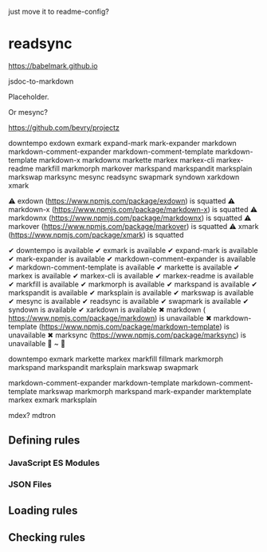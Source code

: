 just move it to readme-config?

# readsync

https://babelmark.github.io

jsdoc-to-markdown

Placeholder.

Or mesync?

https://github.com/bevry/projectz

downtempo exdown exmark expand-mark mark-expander markdown markdown-comment-expander markdown-comment-template markdown-template markdown-x markdownx markette markex markex-cli markex-readme markfill markmorph markover markspand markspandit marksplain markswap marksync mesync readsync swapmark syndown xarkdown xmark

⚠ exdown (​https://www.npmjs.com/package/exdown​) is squatted
⚠ markdown-x (​https://www.npmjs.com/package/markdown-x​) is squatted
⚠ markdownx (​https://www.npmjs.com/package/markdownx​) is squatted
⚠ markover (​https://www.npmjs.com/package/markover​) is squatted
⚠ xmark (​https://www.npmjs.com/package/xmark​) is squatted

✔ downtempo is available
✔ exmark is available
✔ expand-mark is available
✔ mark-expander is available
✔ markdown-comment-expander is available
✔ markdown-comment-template is available
✔ markette is available
✔ markex is available
✔ markex-cli is available
✔ markex-readme is available
✔ markfill is available
✔ markmorph is available
✔ markspand is available
✔ markspandit is available
✔ marksplain is available
✔ markswap is available
✔ mesync is available
✔ readsync is available
✔ swapmark is available
✔ syndown is available
✔ xarkdown is available
✖ markdown (​https://www.npmjs.com/package/markdown​) is unavailable
✖ markdown-template (​https://www.npmjs.com/package/markdown-template​) is unavailable
✖ marksync (​https://www.npmjs.com/package/marksync​) is unavailable
 ~ ❯

downtempo
exmark
markette
markex
markfill
fillmark
markmorph
markspand
markspandit
marksplain
markswap
swapmark

markdown-comment-expander
markdown-template
markdown-comment-template
markswap
markmorph
markspand
mark-expander
marktemplate
markex
exmark
marksplain

mdex?
mdtron

## Defining rules

### JavaScript ES Modules

### JSON Files

## Loading rules

## Checking rules
